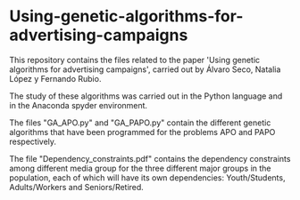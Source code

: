 # Using-genetic-algorithms-for-advertising-campaigns

This repository contains the files related to the paper 'Using genetic algorithms for advertising campaigns', carried out by Álvaro Seco, Natalia López y Fernando Rubio.

The study of these algorithms was carried out in the Python language and in the Anaconda spyder environment.

The files "GA_APO.py" and "GA_PAPO.py" contain the different genetic algorithms that have been programmed for the problems APO and PAPO respectively.

The file "Dependency_constraints.pdf" contains the dependency constraints among different media group for the three different major groups in the population, each of which will have its own dependencies: Youth/Students, Adults/Workers and Seniors/Retired.
